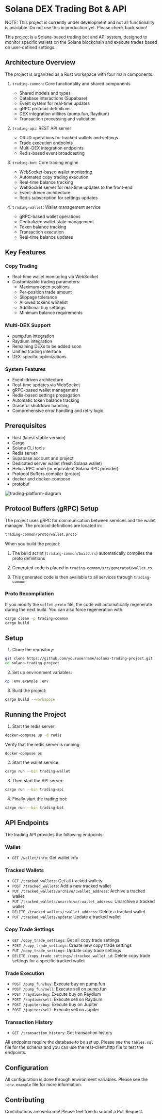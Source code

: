 # Solana DEX Trading Bot & API

NOTE: This project is currently under development and not all functionality is available. Do not use this in production yet. Please check back soon!

This project is a Solana-based trading bot and API system, designed to monitor specific wallets on the Solana blockchain and execute trades based on user-defined settings.

## Architecture Overview

The project is organized as a Rust workspace with four main components:

1. `trading-common`: Core functionality and shared components

   - Shared models and types
   - Database interactions (Supabase)
   - Event system for real-time updates
   - gRPC protocol definitions
   - DEX integration utilities (pump.fun, Raydium)
   - Transaction processing and validation

2. `trading-api`: REST API server

   - CRUD operations for tracked wallets and settings
   - Trade execution endpoints
   - Multi-DEX integration endpoints
   - Redis-based event broadcasting

3. `trading-bot`: Core trading engine

   - WebSocket-based wallet monitoring
   - Automated copy trading execution
   - Real-time balance tracking
   - WebSocket server for real-time updates to the front-end
   - Event-driven architecture
   - Redis subscription for settings updates

4. `trading-wallet`: Wallet management service
   - gRPC-based wallet operations
   - Centralized wallet state management
   - Token balance tracking
   - Transaction execution
   - Real-time balance updates

## Key Features

### Copy Trading

- Real-time wallet monitoring via WebSocket
- Customizable trading parameters:
  - Maximum open positions
  - Per-position trade amount
  - Slippage tolerance
  - Allowed tokens whitelist
  - Additional buy settings
  - Minimum balance requirements

### Multi-DEX Support

- pump.fun integration
- Raydium integration
- Remaining DEXs to be added soon
- Unified trading interface
- DEX-specific optimizations

### System Features

- Event-driven architecture
- Real-time updates via WebSocket
- gRPC-based wallet management
- Redis-based settings propagation
- Automatic token balance tracking
- Graceful shutdown handling
- Comprehensive error handling and retry logic

## Prerequisites

- Rust (latest stable version)
- Cargo
- Solana CLI tools
- Redis server
- Supabase account and project
- Dedicated server wallet (fresh Solana wallet)
- Helius RPC node (or equivalent Solana RPC provider)
- Protocol Buffers compiler (protoc)
- docker and docker-compose
- protobuf

![trading-platform-diagram](https://github.com/user-attachments/assets/d8f0b4b7-5b99-4719-898a-671e230627cb)

## Protocol Buffers (gRPC) Setup

The project uses gRPC for communication between services and the wallet manager. The protocol definitions are located in:

```bash
trading-common/proto/wallet.proto
```

When you build the project:

1. The build script (`trading-common/build.rs`) automatically compiles the proto definitions

2. Generated code is placed in `trading-common/src/generated/wallet.rs`

3. This generated code is then available to all services through `trading-common`

### Proto Recompilation

If you modify the `wallet.proto` file, the code will automatically regenerate during the next build. You can also force regeneration with:

```bash
cargo clean -p trading-common
cargo build
```

## Setup

1. Clone the repository:

```bash
git clone https://github.com/yourusername/solana-trading-project.git
cd solana-trading-project
```

2. Set up environment variables:

```bash
cp .env.example .env
```

3. Build the project:

```bash
cargo build --workspace
```

## Running the Project

1. Start the redis server:

```bash
docker-compose up -d redis
```

Verify that the redis server is running:

```bash
docker-compose ps
```

2. Start the wallet service:

```bash
cargo run --bin trading-wallet
```

3. Then start the API server:

```bash
cargo run --bin trading-api
```

4. Finally start the trading bot:

```bash
cargo run --bin trading-bot
```

## API Endpoints

The trading API provides the following endpoints:

### Wallet

- `GET /wallet/info`: Get wallet info

### Tracked Wallets

- `GET /tracked_wallets`: Get all tracked wallets
- `POST /tracked_wallets`: Add a new tracked wallet
- `PUT /tracked_wallets/archive/:wallet_address`: Archive a tracked wallet
- `PUT /tracked_wallets/unarchive/:wallet_address`: Unarchive a tracked wallet
- `DELETE /tracked_wallets/:wallet_address`: Delete a tracked wallet
- `PUT /tracked_wallets/update`: Update a tracked wallet

### Copy Trade Settings

- `GET /copy_trade_settings`: Get all copy trade settings
- `POST /copy_trade_settings`: Create new copy trade settings
- `PUT /copy_trade_settings`: Update copy trade settings
- `DELETE /copy_trade_settings/:tracked_wallet_id`: Delete copy trade settings for a specific tracked wallet

### Trade Execution

- `POST /pump_fun/buy`: Execute buy on pump.fun
- `POST /pump_fun/sell`: Execute sell on pump.fun
- `POST /raydium/buy`: Execute buy on Raydium
- `POST /raydium/sell`: Execute sell on Raydium
- `POST /jupiter/buy`: Execute buy on Jupiter
- `POST /jupiter/sell`: Execute sell on Jupiter

### Transaction History

- `GET /transaction_history`: Get transaction history

All endpoints require the database to be set up. Please see the `tables.sql` file for the schema and you can use the rest-client.http file to test the endpoints.

## Configuration

All configuration is done through environment variables. Please see the `.env.example` file for more information.

## Contributing

Contributions are welcome! Please feel free to submit a Pull Request.
